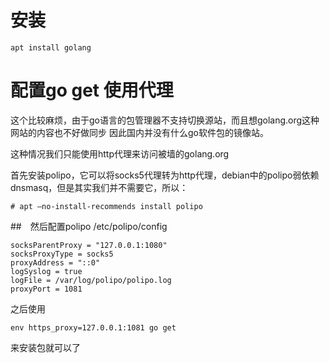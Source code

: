 # 安装
```
apt install golang
```

# 配置go get 使用代理
这个比较麻烦，由于go语言的包管理器不支持切换源站，而且想golang.org这种网站的内容也不好做同步
因此国内并没有什么go软件包的镜像站。

这种情况我们只能使用http代理来访问被墙的golang.org 

首先安装polipo，它可以将socks5代理转为http代理，debian中的polipo弱依赖dnsmasq，但是其实我们并不需要它，所以：

```
# apt —no-install-recommends install polipo
```

##　然后配置polipo
/etc/polipo/config
```
socksParentProxy = "127.0.0.1:1080"
socksProxyType = socks5
proxyAddress = "::0"
logSyslog = true
logFile = /var/log/polipo/polipo.log
proxyPort = 1081
```

之后使用
```
env https_proxy=127.0.0.1:1081 go get
```

来安装包就可以了
